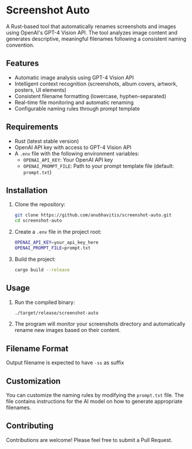 # Screenshot Auto

A Rust-based tool that automatically renames screenshots and images using OpenAI's GPT-4 Vision API. The tool analyzes image content and generates descriptive, meaningful filenames following a consistent naming convention.

## Features

- Automatic image analysis using GPT-4 Vision API
- Intelligent context recognition (screenshots, album covers, artwork, posters, UI elements)
- Consistent filename formatting (lowercase, hyphen-separated)
- Real-time file monitoring and automatic renaming
- Configurable naming rules through prompt template

## Requirements

- Rust (latest stable version)
- OpenAI API key with access to GPT-4 Vision API
- A `.env` file with the following environment variables:
  - `OPENAI_API_KEY`: Your OpenAI API key
  - `OPENAI_PROMPT_FILE`: Path to your prompt template file (default: `prompt.txt`)

## Installation

1. Clone the repository:
   ```bash
   git clone https://github.com/anubhavitis/screenshot-auto.git
   cd screenshot-auto
   ```

2. Create a `.env` file in the project root:
   ```bash
   OPENAI_API_KEY=your_api_key_here
   OPENAI_PROMPT_FILE=prompt.txt
   ```

3. Build the project:
   ```bash
   cargo build --release
   ```

## Usage

1. Run the compiled binary:
   ```bash
   ./target/release/screenshot-auto
   ```

2. The program will monitor your screenshots directory and automatically rename new images based on their content.

## Filename Format

Output filename is expected to have ```-ss``` as suffix

## Customization

You can customize the naming rules by modifying the `prompt.txt` file. The file contains instructions for the AI model on how to generate appropriate filenames.

## Contributing

Contributions are welcome! Please feel free to submit a Pull Request. 